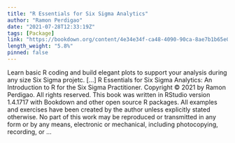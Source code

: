 ```yaml
---
title: "R Essentials for Six Sigma Analytics"
author: "Ramon Perdigao"
date: "2021-07-28T12:33:19Z"
tags: [Package]
link: "https://bookdown.org/content/4e34e34f-ca48-4090-90ca-8ae7b1b65e0e/"
length_weight: "5.8%"
pinned: false
---
```


Learn basic R coding and build elegant plots to support your analysis during any size Six Sigma projetc. [...] R Essentials for Six Sigma Analytics: An Introduction to R for the Six Sigma Practitioner. Copyright © 2021 by Ramon Perdigao. All rights reserved. This book was written in RStudio version 1.4.1717 with Bookdown and other open source R packages. All examples and exercises have been created by the author unless explicitly stated otherwise. No part of this work may be reproduced or transmitted in any form or by any means, electronic or mechanical, including photocopying, recording, or ...
